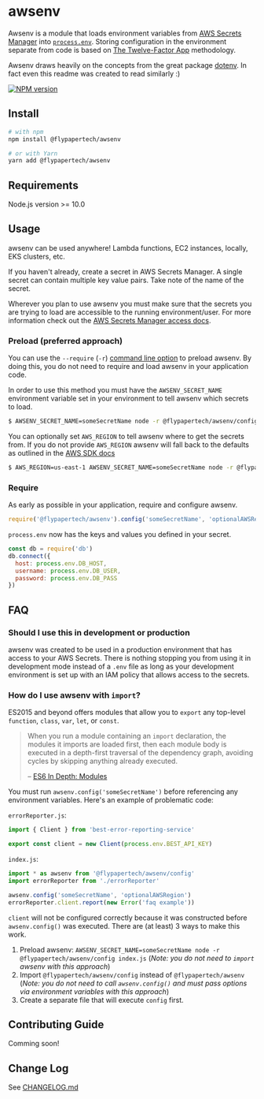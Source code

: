 # awsenv
Awsenv is a module that loads environment variables from [AWS Secrets Manager](https://aws.amazon.com/secrets-manager/) into [`process.env`](https://nodejs.org/docs/latest/api/process.html#process_process_env). Storing configuration in the environment separate from code is based on [The Twelve-Factor App](http://12factor.net/config) methodology.

Awsenv draws heavily on the concepts from the great package [dotenv](https://www.npmjs.com/package/dotenv). In fact even this readme was created to read similarly :)

[![NPM version](https://img.shields.io/npm/v/@flypapertech/awsenv)](https://www.npmjs.com/package/@flypapertech/awsenv)

## Install

```bash
# with npm
npm install @flypapertech/awsenv

# or with Yarn
yarn add @flypapertech/awsenv
```

## Requirements

Node.js version >= 10.0

## Usage

awsenv can be used anywhere! Lambda functions, EC2 instances, locally, EKS clusters, etc.

If you haven't already, create a secret in AWS Secrets Manager.  A single secret can contain multiple key value pairs.  Take note of the name of the secret.

Wherever you plan to use awsenv you must make sure that the secrets you are trying to load are accessible to the running environment/user.  For more information check out the [AWS Secrets Manager access docs](https://docs.aws.amazon.com/secretsmanager/latest/userguide/auth-and-access_identity-based-policies.html).

### Preload (preferred approach)

You can use the `--require` (`-r`) [command line option](https://nodejs.org/api/cli.html#cli_r_require_module) to preload awsenv. By doing this, you do not need to require and load awsenv in your application code.

In order to use this method you must have the `AWSENV_SECRET_NAME` environment variable set in your environment to tell awsenv which secrets to load.  

```bash
$ AWSENV_SECRET_NAME=someSecretName node -r @flypapertech/awsenv/config your_script.js
```

You can optionally set `AWS_REGION` to tell awsenv where to get the secrets from. If you do not provide `AWS_REGION` awsenv will fall back to the defaults as outlined in the [AWS SDK docs](https://docs.aws.amazon.com/sdk-for-javascript/v2/developer-guide/setting-region.html#setting-region-order-of-precedence)

```bash
$ AWS_REGION=us-east-1 AWSENV_SECRET_NAME=someSecretName node -r @flypapertech/awsenv/config your_script.js
```

### Require

As early as possible in your application, require and configure awsenv.

```javascript
require('@flypapertech/awsenv').config('someSecretName', 'optionalAWSRegion')
```

`process.env` now has the keys and values you defined in your secret.

```javascript
const db = require('db')
db.connect({
  host: process.env.DB_HOST,
  username: process.env.DB_USER,
  password: process.env.DB_PASS
})
```


## FAQ

### Should I use this in development or production

awsenv was created to be used in a production environment that has access to your AWS Secrets. There is nothing stopping you from using it in development mode instead of a `.env` file as long as your development environment is set up with an IAM policy that allows access to the secrets.

### How do I use awsenv with `import`?

ES2015 and beyond offers modules that allow you to `export` any top-level `function`, `class`, `var`, `let`, or `const`.

> When you run a module containing an `import` declaration, the modules it imports are loaded first, then each module body is executed in a depth-first traversal of the dependency graph, avoiding cycles by skipping anything already executed.
>
> – [ES6 In Depth: Modules](https://hacks.mozilla.org/2015/08/es6-in-depth-modules/)

You must run `awsenv.config('someSecretName')` before referencing any environment variables. Here's an example of problematic code:

`errorReporter.js`:

```js
import { Client } from 'best-error-reporting-service'

export const client = new Client(process.env.BEST_API_KEY)
```

`index.js`:

```js
import * as awsenv from '@flypapertech/awsenv/config'
import errorReporter from './errorReporter'

awsenv.config('someSecretName', 'optionalAWSRegion')
errorReporter.client.report(new Error('faq example'))
```

`client` will not be configured correctly because it was constructed before `awsenv.config()` was executed. There are (at least) 3 ways to make this work.

1. Preload awsenv: `AWSENV_SECRET_NAME=someSecretName node -r @flypapertech/awsenv/config index.js` (_Note: you do not need to `import` awsenv with this approach_)
2. Import `@flypapertech/awsenv/config` instead of `@flypapertech/awsenv` (_Note: you do not need to call `awsenv.config()` and must pass options via environment variables with this approach_)
3. Create a separate file that will execute `config` first.

## Contributing Guide

Comming soon!

## Change Log

See [CHANGELOG.md](CHANGELOG.md)

